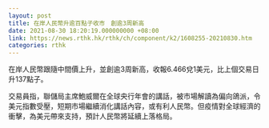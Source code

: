 ```yaml
---
layout: post
title: 在岸人民幣升逾百點子收市　創逾3周新高
date: 2021-08-30 18:20:19.000000000 +08:00
link: https://news.rthk.hk/rthk/ch/component/k2/1608255-20210830.htm
categories: rthk
---
```


在岸人民幣跟隨中間價上升，並創逾3周新高，收報6.466兌1美元，比上個交易日升137點子。

交易員指，聯儲局主席鮑威爾在全球央行年會的講話，被市場解讀為偏向鴿派，令美元指數受壓，短期市場繼續消化講話內容，或有利人民幣。但疫情對全球經濟的衝擊，為美元帶來支持，預計人民幣將延續上落格局。
